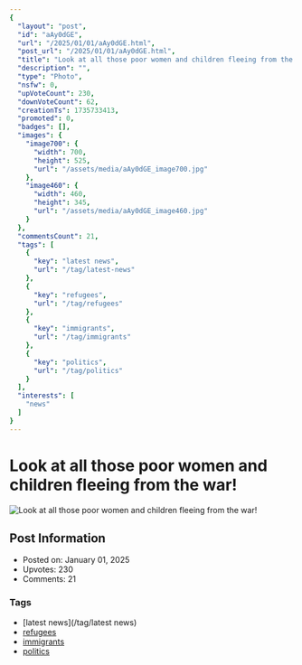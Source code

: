 ```yaml
---
{
  "layout": "post",
  "id": "aAy0dGE",
  "url": "/2025/01/01/aAy0dGE.html",
  "post_url": "/2025/01/01/aAy0dGE.html",
  "title": "Look at all those poor women and children fleeing from the war!",
  "description": "",
  "type": "Photo",
  "nsfw": 0,
  "upVoteCount": 230,
  "downVoteCount": 62,
  "creationTs": 1735733413,
  "promoted": 0,
  "badges": [],
  "images": {
    "image700": {
      "width": 700,
      "height": 525,
      "url": "/assets/media/aAy0dGE_image700.jpg"
    },
    "image460": {
      "width": 460,
      "height": 345,
      "url": "/assets/media/aAy0dGE_image460.jpg"
    }
  },
  "commentsCount": 21,
  "tags": [
    {
      "key": "latest news",
      "url": "/tag/latest-news"
    },
    {
      "key": "refugees",
      "url": "/tag/refugees"
    },
    {
      "key": "immigrants",
      "url": "/tag/immigrants"
    },
    {
      "key": "politics",
      "url": "/tag/politics"
    }
  ],
  "interests": [
    "news"
  ]
}
---
```


# Look at all those poor women and children fleeing from the war!

![Look at all those poor women and children fleeing from the war!](/assets/media/aAy0dGE_image700.jpg)

## Post Information

- Posted on: January 01, 2025
- Upvotes: 230
- Comments: 21

### Tags

- [latest news](/tag/latest news)
- [refugees](/tag/refugees)
- [immigrants](/tag/immigrants)
- [politics](/tag/politics)
